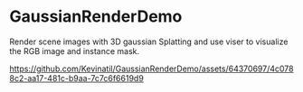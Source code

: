 # GaussianRenderDemo

Render scene images with 3D gaussian Splatting and use viser to visualize the RGB image and instance mask.


https://github.com/Kevinatil/GaussianRenderDemo/assets/64370697/4c0788c2-aa17-481c-b9aa-7c7c6f6619d9
